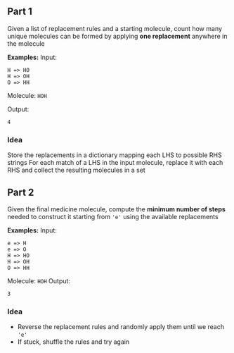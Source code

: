 ## Part 1

Given a list of replacement rules and a starting molecule, count how many unique molecules can be formed by applying **one replacement** anywhere in the molecule

**Examples:**
Input:
```
H => HO
H => OH
O => HH
```
Molecule: `HOH`

Output:
```
4
```

### Idea
Store the replacements in a dictionary mapping each LHS to possible RHS strings
For each match of a LHS in the input molecule, replace it with each RHS and collect the resulting molecules in a set

## Part 2

Given the final medicine molecule, compute the **minimum number of steps** needed to construct it starting from `'e'` using the available replacements

**Examples:**
Input:
```
e => H
e => O
H => HO
H => OH
O => HH
```
Molecule: `HOH`
Output:
```
3
```

### Idea
- Reverse the replacement rules and randomly apply them until we reach `'e'`
- If stuck, shuffle the rules and try again